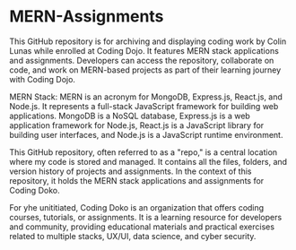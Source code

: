 # MERN-Assignments
This GitHub repository is for archiving and displaying coding work by Colin Lunas while enrolled at Coding Dojo. It features MERN stack applications and assignments. Developers can access the repository, collaborate on code, and work on MERN-based projects as part of their learning journey with Coding Dojo.

MERN Stack: MERN is an acronym for MongoDB, Express.js, React.js, and Node.js. It represents a full-stack JavaScript framework for building web applications. MongoDB is a NoSQL database, Express.js is a web application framework for Node.js, React.js is a JavaScript library for building user interfaces, and Node.js is a JavaScript runtime environment.

This GitHub repository, often referred to as a "repo," is a central location where my code is stored and managed. It contains all the files, folders, and version history of projects and assignments. In the context of this repository, it holds the MERN stack applications and assignments for Coding Doko.

For yhe unititiated, Coding Doko is an organization that offers coding courses, tutorials, or assignments. It is a learning resource for developers and community, providing educational materials and practical exercises related to multiple stacks, UX/UI, data science, and cyber security.
